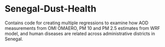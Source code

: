 # Senegal-Dust-Health
Contains code for creating multiple regressions to examine how AOD measurements from OMI OMAERO, PM 10 and PM 2.5 estimates from WRF model, and human diseases are related across administrative districts in Senegal.
